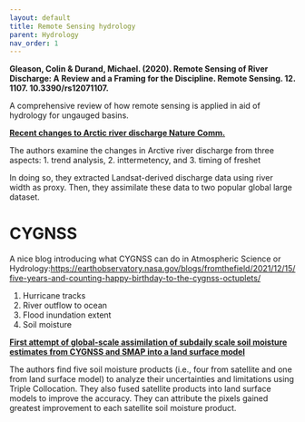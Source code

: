 ```yaml
---
layout: default
title: Remote Sensing hydrology
parent: Hydrology
nav_order: 1
---
```


__Gleason, Colin & Durand, Michael. (2020). Remote Sensing of River Discharge: A Review and a Framing for the Discipline. Remote Sensing. 12. 1107. 10.3390/rs12071107.__

A comprehensive review of how remote sensing is applied in aid of hydrology for ungauged basins.

__[Recent changes to Arctic river discharge Nature Comm.](https://www.nature.com/articles/s41467-021-27228-1)__

The authors examine the changes in Arctive river discharge from three aspects: 1. trend analysis, 2. inttermetency, and 3. timing of freshet

In doing so, they extracted Landsat-derived discharge data using river width as proxy. Then, they assimilate these data to two popular global large dataset.

# CYGNSS

A nice blog introducing what CYGNSS can do in Atmospheric Science or Hydrology:https://earthobservatory.nasa.gov/blogs/fromthefield/2021/12/15/five-years-and-counting-happy-birthday-to-the-cygnss-octuplets/

1. Hurricane tracks
2. River outflow to ocean
3. Flood inundation extent
4. Soil moisture

__[First attempt of global-scale assimilation of subdaily scale soil moisture estimates from CYGNSS and SMAP into a land surface model](https://iopscience.iop.org/article/10.1088/1748-9326/ac0ddf)__

The authors find five soil moisture products (i.e., four from satellite and one from land surface model) to analyze their uncertainties and limitations using Triple Collocation. They also fused satellite products into land surface models to improve the accuracy. They can attribute the pixels gained greatest improvement to each satellite soil moisture product.
